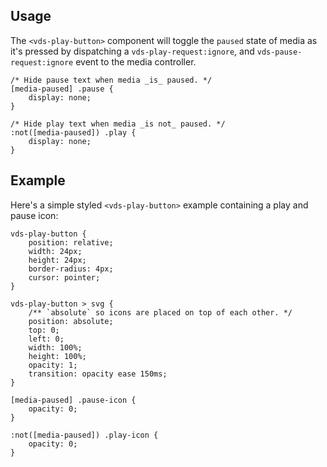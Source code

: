 ## Usage

The `<vds-play-button>` component will toggle the `paused` state of media as it's pressed by
dispatching a `vds-play-request:ignore`, and `vds-pause-request:ignore` event to the media
controller.

<slot name="usage" />

```css:copy
/* Hide pause text when media _is_ paused. */
[media-paused] .pause {
	display: none;
}

/* Hide play text when media _is not_ paused. */
:not([media-paused]) .play {
	display: none;
}
```

## Example

Here's a simple styled `<vds-play-button>` example containing a play and pause icon:

<slot name="styled-example" />

```css:copy
vds-play-button {
	position: relative;
	width: 24px;
	height: 24px;
	border-radius: 4px;
	cursor: pointer;
}

vds-play-button > svg {
	/** `absolute` so icons are placed on top of each other. */
	position: absolute;
	top: 0;
	left: 0;
	width: 100%;
	height: 100%;
	opacity: 1;
	transition: opacity ease 150ms;
}

[media-paused] .pause-icon {
	opacity: 0;
}

:not([media-paused]) .play-icon {
	opacity: 0;
}
```
